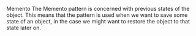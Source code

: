 Memento
The Memento pattern is concerned with previous states of the object. This means that the pattern is used when we want to save some state of an object, in the case we might want to restore the object to that state later on.